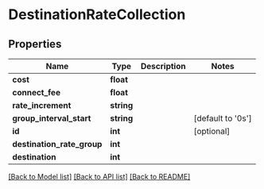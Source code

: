 # DestinationRateCollection

## Properties
Name | Type | Description | Notes
------------ | ------------- | ------------- | -------------
**cost** | **float** |  | 
**connect_fee** | **float** |  | 
**rate_increment** | **string** |  | 
**group_interval_start** | **string** |  | [default to '0s']
**id** | **int** |  | [optional] 
**destination_rate_group** | **int** |  | 
**destination** | **int** |  | 

[[Back to Model list]](../README.md#documentation-for-models) [[Back to API list]](../README.md#documentation-for-api-endpoints) [[Back to README]](../README.md)



